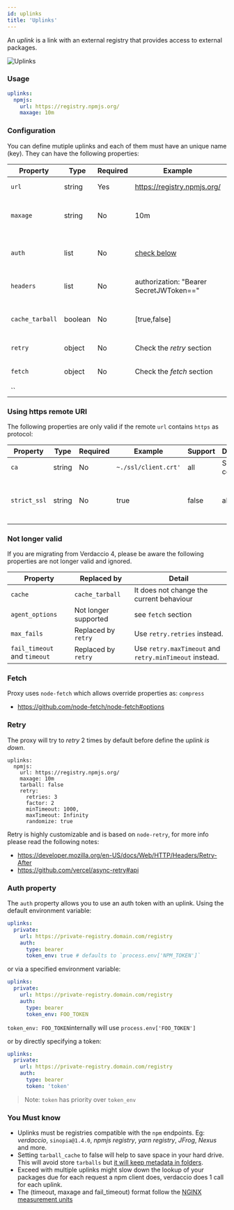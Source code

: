 ```yaml
---
id: uplinks
title: 'Uplinks'
---
```


An _uplink_ is a link with an external registry that provides access to external packages.

![Uplinks](https://user-images.githubusercontent.com/558752/52976233-fb0e3980-33c8-11e9-8eea-5415e6018144.png)

### Usage

```yaml
uplinks:
  npmjs:
    url: https://registry.npmjs.org/
    maxage: 10m
```

### Configuration

You can define mutiple uplinks and each of them must have an unique name (key). They can have the following properties:

| Property        | Type    | Required | Example                                 | Version | Description                                                                                                                | Default   |
| --------------- | ------- | -------- | --------------------------------------- | ------- | -------------------------------------------------------------------------------------------------------------------------- | --------- |
| `url`           | string  | Yes      | https://registry.npmjs.org/             | all     | The registry url                                                                                                           | npmjs     |
| `maxage`        | string  | No       | 10m                                     | all     | the time threshold to the cache is valid                                                                                   | 2m        |  |
| `auth`          | list    | No       | [check below](uplinks.md#auth-property) | all     | assigns the header 'Authorization' [more info](http://blog.npmjs.org/post/118393368555/deploying-with-npm-private-modules) | disabled  |
| `headers`       | list    | No       | authorization: "Bearer SecretJWToken==" | all     | list of custom headers for the uplink                                                                                      | disabled  |
| `cache_tarball` | boolean | No       | [true,false]                            | 5       | cache all remote tarballs in storage                                                                                       | true      |
| `retry`         | object  | No       | Check the _retry_ section               | 5       | customise retry options                                                                                                    | see below |
| `fetch`         | object  | No       | Check the _fetch_ section               | 5       | customise `node_fetch` options                                                                                             | see below |
| ``              |

### Using https remote URI

The following properties are only valid if the remote `url` contains `https` as protocol:

| Property     | Type   | Required | Example              | Support | Description          | Default                                      |
| ------------ | ------ | -------- | -------------------- | ------- | -------------------- | -------------------------------------------- |
| `ca`         | string | No       | `~./ssl/client.crt'` | all     | SSL path certificate | No default                                   |
| `strict_ssl` | string | No       | true                 | false   | all                  | If true, requires SSL certificates be valid. | true |

### Not longer valid

If you are migrating from Verdaccio 4, please be aware the following properties are not longer valid and ignored.

| Property                     | Replaced by          | Detail                                                 |
| ---------------------------- | -------------------- | ------------------------------------------------------ |
| `cache`                      | `cache_tarball`      | It does not change the current behaviour               |
| `agent_options`              | Not longer supported | see `fetch` section                                    |
| `max_fails`                  | Replaced by `retry`  | Use `retry.retries` instead.                           |
| `fail_timeout` and `timeout` | Replaced by `retry`  | Use `retry.maxTimeout` and `retry.minTimeout` instead. |

### Fetch

Proxy uses `node-fetch` which allows override properties as: `compress`

- https://github.com/node-fetch/node-fetch#options

### Retry

The proxy will try to _retry_ 2 times by default before define the _uplink is down_.

```
uplinks:
  npmjs:
    url: https://registry.npmjs.org/
    maxage: 10m
    tarball: false
    retry:
      retries: 3
      factor: 2
      minTimeout: 1000,
      maxTimeout: Infinity
      randomize: true
```

Retry is highly customizable and is based on `node-retry`, for more info please read the following notes:

- https://developer.mozilla.org/en-US/docs/Web/HTTP/Headers/Retry-After
- https://github.com/vercel/async-retry#api

### Auth property

The `auth` property allows you to use an auth token with an uplink. Using the default environment variable:

```yaml
uplinks:
  private:
    url: https://private-registry.domain.com/registry
    auth:
      type: bearer
      token_env: true # defaults to `process.env['NPM_TOKEN']`
```

or via a specified environment variable:

```yaml
uplinks:
  private:
    url: https://private-registry.domain.com/registry
    auth:
      type: bearer
      token_env: FOO_TOKEN
```

`token_env: FOO_TOKEN`internally will use `process.env['FOO_TOKEN']`

or by directly specifying a token:

```yaml
uplinks:
  private:
    url: https://private-registry.domain.com/registry
    auth:
      type: bearer
      token: 'token'
```

> Note: `token` has priority over `token_env`

### You Must know

- Uplinks must be registries compatible with the `npm` endpoints. Eg: _verdaccio_, `sinopia@1.4.0`, _npmjs registry_, _yarn registry_, _JFrog_, _Nexus_ and more.
- Setting `tarball_cache` to false will help to save space in your hard drive. This will avoid store `tarballs` but [it will keep metadata in folders](https://github.com/verdaccio/verdaccio/issues/391).
- Exceed with multiple uplinks might slow down the lookup of your packages due for each request a npm client does, verdaccio does 1 call for each uplink.
- The (timeout, maxage and fail_timeout) format follow the [NGINX measurement units](http://nginx.org/en/docs/syntax.html)
